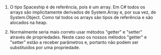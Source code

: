 1. O tipo Spaceship é de referência, pois é um array. Em C# todos os arrays são implicitamente derivados de System.Array e, por sua vez, de System.Object. Como tal todos os arrays são tipos de referência e são alocados na heap.

2. Normalmente seria mais correto usar métodos "getter" e "setter" através de propriedades. Neste caso os nossos métodos "getter" e "setter" estão a receber parâmetros e, portanto não podem ser substituidos por uma propriedade.

